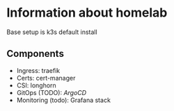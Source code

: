 # Information about homelab
Base setup is k3s default install

## Components
 - Ingress: traefik
 - Certs: cert-manager
 - CSI: longhorn
 - GitOps (TODO): *ArgoCD*
 - Monitoring (todo): Grafana stack
